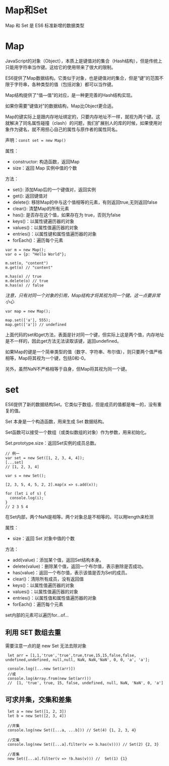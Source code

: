 



# Map和Set

Map 和 Set 是 ES6 标准新增的数据类型



# Map

JavaScript的对象（Object），本质上是键值对的集合（Hash结构），但是传统上只能用字符串当作键。这给它的使用带来了很大的限制。

ES6提供了Map数据结构。它类似于对象，也是键值对的集合，但是“键”的范围不限于字符串，各种类型的值（包括对象）都可以当作键。

Map结构提供了“值—值”的对应，是一种更完善的Hash结构实现。

如果你需要“键值对”的数据结构，Map比Object更合适。

Map的键实际上是跟内存地址绑定的，只要内存地址不一样，就视为两个键。这就解决了同名属性碰撞（clash）的问题，我们扩展别人的库的时候，如果使用对象作为键名，就不用担心自己的属性与原作者的属性同名。


声明：`const set = new Map()`

属性：

- constructor: 构造函数，返回Map
- size：返回 Map 实例中值的个数

方法：

- set(): 添加Map后的一个键值对，返回实例
- get(): 返回键值对
- delete(): 移除Map的中与这个值相等的元素，有则返回true,无则返回false
- clear(): 清楚Map的所有元素
- has(): 是否存在这个值，如果存在为 true，否则为false
- keys()：以属性键遍历器的对象
- values()：以属性值遍历器的对象
- entries()：以属性键和属性值遍历器的对象
- forEach()：遍历每个元素



```
var m = new Map();
var o = {p: "Hello World"};

m.set(o, "content")
m.get(o) // "content"

m.has(o) // true
m.delete(o) // true
m.has(o) // false
```

*注意，只有对同一个对象的引用，Map结构才将其视为同一个键。这一点要非常小心*

```
var map = new Map();

map.set(['a'], 555);
map.get(['a']) // undefined
```
上面代码的set和get方法，表面是针对同一个键，但实际上这是两个值，内存地址是不一样的，因此get方法无法读取该键，返回undefined。

如果Map的键是一个简单类型的值（数字、字符串、布尔值），则只要两个值严格相等，Map将其视为一个键，包括0和-0。

另外，虽然NaN不严格相等于自身，但Map将其视为同一个键。





# set

ES6提供了新的数据结构Set。它类似于数组，但是成员的值都是唯一的，没有重复的值。

Set 本身是一个构造函数，用来生成 Set 数据结构。

Set函数可以接受一个数组（或类似数组的对象）作为参数，用来初始化。

Set.prototype.size：返回Set实例的成员总数。

```
// 例一
var set = new Set([1, 2, 3, 4, 4]);
[...set]
// [1, 2, 3, 4]

var s = new Set();

[2, 3, 5, 4, 5, 2, 2].map(x => s.add(x));

for (let i of s) {
  console.log(i);
}
// 2 3 5 4
```

在Set内部，两个NaN是相等。两个对象总是不相等的。可以用length来检测

属性：

- size：返回 Set 对象中值的个数

方法：

- add(value)：添加某个值，返回Set结构本身。
- delete(value)：删除某个值，返回一个布尔值，表示删除是否成功。
- has(value)：返回一个布尔值，表示该值是否为Set的成员。
- clear()：清除所有成员，没有返回值
- keys()：以属性值遍历器的对象
- values()：以属性值遍历器的对象
- entries()：以属性值和属性值遍历器的对象
- forEach()：遍历每个元素

set内部的元素可以遍历for...of...


## 利用 SET 数组去重

需要注意一点的是 new Set 无法去除对象
```
 let arr = [1,1,'true','true',true,true,15,15,false,false, undefined,undefined, null,null, NaN, NaN,'NaN', 0, 0, 'a', 'a'];
 
 console.log([...new Set(arr)]) 
 //或 
 console.log(Array.from(new Set(arr)))
 //  [1, 'true', true, 15, false, undefined, null, NaN, 'NaN', 0, 'a']

```

## 可求并集，交集和差集

```
 let a = new Set([1, 2, 3])
 let b = new Set([2, 3, 4])
 
 //并集
 console.log(new Set([...a, ...b])) // Set(4) {1, 2, 3, 4}
 
 //交集
 console.log(new Set([...a].filter(v => b.has(v)))) // Set(2) {2, 3}
 
 //差集
 new Set([...a].filter(v => !b.has(v))) //  Set(1) {1}

```

